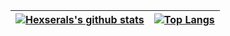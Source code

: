 | <a href="https://github.com/anuraghazra/github-readme-stats"><img align="center" src="https://github-readme-stats.vercel.app/api?username=Hexseral&show_icons=true&include_all_commits=true&theme=omni&hide_border=true" alt="Hexserals's github stats" /></a> | [![Top Langs](https://github-readme-stats.vercel.app/api/top-langs/?username=Hexseral&theme=omni)](https://github.com/anuraghazra/github-readme-stats)</a> |
| ------------- | ------------- |
